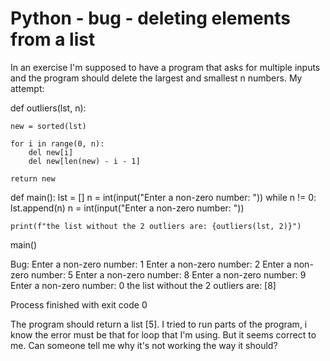 
# Python - bug - deleting elements from a list

In an exercise I'm supposed to have a program that asks for multiple inputs and the program should delete the largest and smallest n numbers.
My attempt:

def outliers(lst, n):

    new = sorted(lst)

    for i in range(0, n):
        del new[i]
        del new[len(new) - i - 1]

    return new

def main():
    lst = []
    n = int(input("Enter a non-zero number: "))
    while n != 0:
        lst.append(n)
        n = int(input("Enter a non-zero number: "))

    print(f"the list without the 2 outliers are: {outliers(lst, 2)}")

main()


Bug:
Enter a non-zero number: 1
Enter a non-zero number: 2
Enter a non-zero number: 5
Enter a non-zero number: 8
Enter a non-zero number: 9
Enter a non-zero number: 0
the list without the 2 outliers are: [8]

Process finished with exit code 0

The program should return a list [5]. I tried to run parts of the program, i know the error must be that for loop that I'm using. But it seems correct to me. Can someone tell me why it's not working the way it should?

        